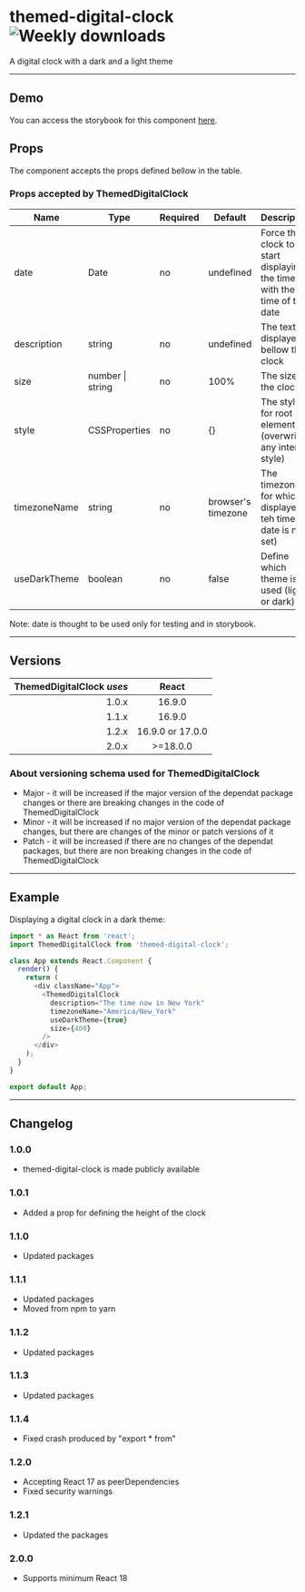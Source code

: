 # themed-digital-clock ![Weekly downloads](https://img.shields.io/npm/dw/themed-digital-clock 'Weekly downloads')

A digital clock with a dark and a light theme

---

## Demo

You can access the storybook for this component [here](https://iulian-radu-at.github.io/themed-digital-clock/).

## Props

The component accepts the props defined bellow in the table.

### Props accepted by ThemedDigitalClock

| Name         | Type             | Required | Default            | Description                                                             |
| ------------ | ---------------- | -------- | ------------------ | ----------------------------------------------------------------------- |
| date         | Date             | no       | undefined          | Force the clock to start displaying the time with the time of this date |
| description  | string           | no       | undefined          | The text displayed bellow the clock                                     |
| size         | number \| string | no       | 100%               | The size of the clock                                                   |
| style        | CSSProperties    | no       | {}                 | The style for root element (overwrite any internal style)               |
| timezoneName | string           | no       | browser's timezone | The timezone for which is displayed teh time (if date is not set)       |
| useDarkTheme | boolean          | no       | false              | Define which theme is used (light or dark)                              |

Note: date is thought to be used only for testing and in storybook.

---

## Versions

| ThemedDigitalClock _uses_ |      React       |
| ------------------------: | :--------------: |
|                     1.0.x |      16.9.0      |
|                     1.1.x |      16.9.0      |
|                     1.2.x | 16.9.0 or 17.0.0 |
|                     2.0.x |     >=18.0.0     |

### About versioning schema used for ThemedDigitalClock

- Major - it will be increased if the major version of the dependat package changes or there are breaking changes in the code of ThemedDigitalClock
- Minor - it will be increased if no major version of the dependat package changes, but there are changes of the minor or patch versions of it
- Patch - it will be increased if there are no changes of the dependat packages, but there are non breaking changes in the code of ThemedDigitalClock

---

## Example

Displaying a digital clock in a dark theme:

```js
import * as React from 'react';
import ThemedDigitalClock from 'themed-digital-clock';

class App extends React.Component {
  render() {
    return (
      <div className="App">
        <ThemedDigitalClock
          description="The time now in New York"
          timezoneName="America/New_York"
          useDarkTheme={true}
          size={400}
        />
      </div>
    );
  }
}

export default App;
```

---

## Changelog

### 1.0.0

- themed-digital-clock is made publicly available

### 1.0.1

- Added a prop for defining the height of the clock

### 1.1.0

- Updated packages

### 1.1.1

- Updated packages
- Moved from npm to yarn

### 1.1.2

- Updated packages

### 1.1.3

- Updated packages

### 1.1.4

- Fixed crash produced by "export \* from"

### 1.2.0

- Accepting React 17 as peerDependencies
- Fixed security warnings

### 1.2.1

- Updated the packages

### 2.0.0

- Supports minimum React 18
